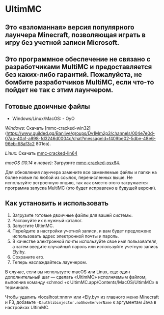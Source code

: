 # UltimMC

## Это «взломанная» версия популярного лаунчера Minecraft, позволяющая играть в игру без учетной записи Microsoft.

## Это программное обеспечение не связано с разработчиками MultiMC и предоставляется без каких-либо гарантий. Пожалуйста, не бомбите разработчиков MultiMC, если что-то пойдет не так с этим лаунчером.

## Готовые двоичные файлы

- Windows/Linux/MacOS: - ОуО

*Windows:* Скачать [mmc-cracked-win32](https://www.guilded.gg/Banlive/groups/Dv1Mm2p3/channels/004e7e0d-07aa-40a1-a898-fd3246d0004c/chat?messageId=f409be02-5dbe-48e6-96eb-68af3c2 801еа).

*Linux:* Скачать [mmc-cracked-lin64](OwO)

*macOS (10.14 и новее):* Загрузите [mmc-cracked-osx64](OwO).

Для обновления лаунчера замените все заменяемые файлы и папки на более новые по любой из ссылок, перечисленных выше. Не используйте встроенную опцию, так как вместо этого загружается программа запуска MultiMC (это будет исправлено в будущей версии).

## Как установить и использовать

1. Загрузите готовые двоичные файлы для вашей системы.
2. Распакуйте их в нужный каталог.
3. Запустите UltimMC.
4. Перейдите в настройки учетной записи, и вам будет предложено использовать адрес электронной почты и пароль.
5. В качестве электронной почты используйте свое имя пользователя, а затем введите случайный пароль или используйте учетную запись Ely.by.
6. Сохраните его.
7. Теперь наслаждайтесь лаунчером.

В случае, если вы используете macOS или Linux, еще один дополнительный шаг — сделать «UltimMC» исполняемым файлом, выполнив команду «chmod +x UltimMC.app/Contents/MacOS/UltimMC» в терминале.

Чтобы удалить «localhost:nnnn» или «Ely.by» из главного меню Minecraft и F3, добавьте `-Dauthlibinjector.noShowServerName` к аргументам Java в настройках UltimMC.
